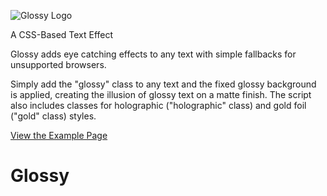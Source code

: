 ![Glossy Logo](https://illuminatedesignstudio.com/codeprojects/glossy/img/glossy-logo.jpg)

A CSS-Based Text Effect

Glossy adds eye catching effects to any text with simple fallbacks for unsupported browsers.

Simply add the "glossy" class to any text and the fixed glossy background is applied, creating the illusion of glossy text on a matte finish. The script also includes classes for holographic ("holographic" class) and gold foil ("gold" class) styles.

[View the Example Page](https://illuminatedesignstudio.com/codeprojects/glossy/example.html "View Glossy in action")

# Glossy
